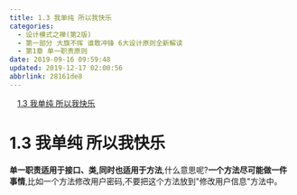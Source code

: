 ```yaml
---
title: 1.3 我单纯 所以我快乐
categories: 
  - 设计模式之禅(第2版)
  - 第一部分 大旗不挥 谁敢冲锋 6大设计原则全新解读
  - 第1章 单一职责原则
date: 2019-09-16 09:59:48
updated: 2019-12-17 02:00:56
abbrlink: 28161de8
---
```

<div id='my_toc'><a href="/ReadingNotes/28161de8/#1-3-我单纯-所以我快乐" class="header_1">1.3 我单纯 所以我快乐</a>&nbsp;<br></div>
<style>.header_1{margin-left: 1em;}.header_2{margin-left: 2em;}.header_3{margin-left: 3em;}.header_4{margin-left: 4em;}.header_5{margin-left: 5em;}.header_6{margin-left: 6em;}</style>
<!--more-->
<script>if (navigator.platform.search('arm')==-1){document.getElementById('my_toc').style.display = 'none';}var e,p = document.getElementsByTagName('p');while (p.length>0) {e = p[0];e.parentElement.removeChild(e);}</script>

<!--end-->
# 1.3 我单纯 所以我快乐 #
<!--SSTStart-->
**单一职责适用于接口、类,同时也适用于方法**,什么意思呢?**一个方法尽可能做一件事情**,比如一个方法修改用户密码,不要把这个方法放到"修改用户信息"方法中。
<!--SSTStop-->

